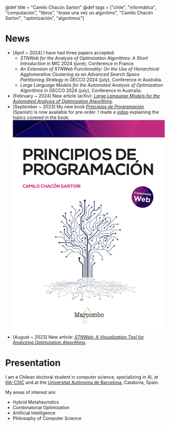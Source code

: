 @def title = "Camilo Chacón Sartori"
@def tags = ["chile", "informática", "computación", "libros", "érase una vez un algoritmo", "Camilo Chacón Sartori", "optimización", "algoritmos"]

# News
- [April ~ 2024] I have had three papers accepted:
    - *STNWeb for the Analysis of Optimization Algorithms: A Short Introduction* in MIC 2024 (june), Conference in France.
    - *An Extension of STNWeb Functionality: On the Use of Hierarchical Agglomerative Clustering as an Advanced Search Space Partitioning Strategy* in GECCO 2024 (july), Conference in Australia.
    - *Large Language Models for the Automated Analysis of Optimization Algorithms* in GECCO 2024 (july), Conference in Australia.
- [February ~ 2024] New article (arXiv): [*Large Language Models for the Automated Analysis of Optimization Algorithms*](https://arxiv.org/abs/2402.08472).
- [September ~ 2023] My new book [*Principios de Programación*](https://camilocs.substack.com/p/nuevo-libro-principios-de-programacion) (Spanish) is now available for pre-order. I made a [video](https://youtu.be/YoSpgu90H9Y?si=sJUDpp--Ka0QlkvS) explaining the topics covered in the book.
![Principios de Programación](/assets/libro3.png)
- [August ~ 2023] New article: [*STNWeb: A Visualization Tool for Analyzing Optimization Algorithms*](https://www.sciencedirect.com/science/article/pii/S2665963823000957).

# Presentation

I am a Chilean doctoral student in computer science, specializing in AI, at [IIIA-CSIC](https://www.iiia.csic.es/en-us/people/person/?person_id=161) and at the [Universitat Autònoma de Barcelona](https://www.uab.cat), Catalonia, Spain.

My areas of interest are:

* Hybrid Metaheuristics
* Combinatorial Optimization
* Artificial Intelligence
* Philosophy of Computer Science